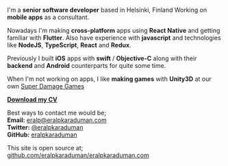 I'm a **senior software developer** based in Helsinki, Finland Working on **mobile apps** as a consultant.  

Nowadays I'm making **cross-platform** apps using **React Native** and getting familiar with **Flutter**. Also have experience with **javascript** and technologies like **NodeJS**, **TypeScript**, **React** and **Redux**.  

Previously I built **iOS** apps with **swift** / **Objective-C** along with their **backend** and **Android** counterparts for quite some time.  

When I'm not working on apps, I like **making games** with **Unity3D** at our own [Super Damage Games](http://superdamage.com)  

**[Download my CV](https://eralpkaraduman.github.io/cv/)**  

Best ways to contact me would be;  
**Email:** [eralp@eralpkaraduman.com](mailto:eralp@eralpkaraduman.com)  
**Twitter:** [@eralpkaraduman](http://twitter.com/eralpkaraduman)  
**GitHub:** [eralpkaraduman](http://github.com/eralpkaraduman)  
  
This site is open source at;  
[github.com/eralpkaraduman/eralpkaraduman.com](https://github.com/eralpkaraduman/eralpkaraduman.com)
